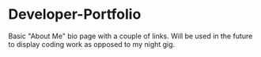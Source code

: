 # Developer-Portfolio
Basic "About Me" bio page with a couple of links. Will be used in the future to display coding work as opposed to my night gig.
